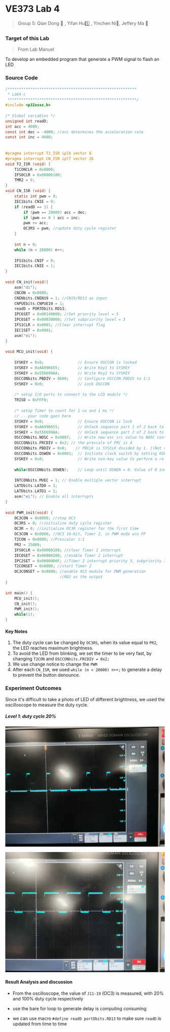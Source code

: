 # VE373 Lab 4

> Group 5: Qian Dong :butterfly: , Yifan Hu:one: , Yinchen Ni:hamster:, Jeffery Ma :horse:

### Target of this Lab

> From Lab Manuel

To develop an embedded program that generate a PWM signal to flash an LED

### Source Code

```C
/*********************************************************
 * Lab4.c
 *********************************************************/
#include <p32xxxx.h>

/* Global variables */
unsigned int readD;
int acc = 4000;
const int dec = -4000; //acc determines the acceleration rate
const int inc = 4000;


#pragma interrupt T2_ISR ipl6 vector 8
#pragma interrupt CN_ISR ipl7 vector 26
void T2_ISR (void) {
	T1CONCLR = 0x8000;
	IFS0CLR = 0x00000100;
	TMR2 = 0;
}
void CN_ISR (void) {
	static int pwm = 0;
	IEC1bits.CNIE = 0;
	if (readD == 1) {
		if (pwm == 20000) acc = dec;
		if (pwm == 0 ) acc = inc;
		pwm += acc;
		OC3RS = pwm; //update duty cycle register
	}

	int n = 0;
	while (n < 20000) n++;

	IFS1bits.CNIF = 0;
	IEC1bits.CNIE = 1;
}

void CN_init(void){
	asm("di");
	CNCON = 0x8000;
	CNENbits.CNEN19 = 1; //CN19/RD13 as input
	CNPUEbits.CNPUE19 = 1;
	readD = PORTDbits.RD13;
	IPC6SET = 0x00140000; //Set priority level = 5
	IPC6SET = 0x00030000; //Set subpriority level = 3
	IFS1CLR = 0x0001; //Clear interrupt flag
	IEC1SET = 0x0001;
	asm("ei");
}

void MCU_init(void) {

    SYSKEY = 0x0;               // Ensure OSCCON is locked
    SYSKEY = 0xAA996655;        // Write Key1 to SYSKEY
    SYSKEY = 0x556699AA;        // Write Key2 to SYSKEY
    OSCCONbits.PBDIV = 0b00;    // Configure OSCCON.PBDIV to 1:1
    SYSKEY = 0x0;               // Lock OSCCON

    /* setup I/O ports to connect to the LCD module */
    TRISD = 0xFFF0;

    /* setup Timer to count for 1 us and 1 ms */
    // ...your code goes here
    SYSKEY = 0x0;               // Ensure OSCCON is lock
    SYSKEY = 0xAA996655;        // Unlock sequence part 1 of 2 back to back instructions.
    SYSKEY = 0x556699AA;        // Unlock sequence part 2 of 2 back to back instructions.
    OSCCONbits.NOSC = 0x0007;   // Write new osc src value to NOSC control bits -- FRS, with original freqeuncy as 8 MHz
    OSCCONbits.FRCDIV = 0x2; // the prescale of FRC is 4
    OSCCONbits.PBDIV = 0x0;    // PBCLK is SYSCLK divided by 1. {(Not changed here)Clock is multiplied by 15. PLL output is divided by 1} -- PBCLK has freqeuncy 1 MHz
    OSCCONbits.OSWEN = 0x0001;  // Initiate clock switch by setting OSWEN bit.
    SYSKEY = 0x0;               // Write non-key value to perform a re-lock.

    while(OSCCONbits.OSWEN);    // Loop until OSWEN = 0. Value of 0 indicates osc switch is complete.

	INTCONbits.MVEC = 1; // Enable multiple vector interrupt
    LATDbits.LATD0 = 1;
    LATDbits.LATD1 = 1;
	asm("ei"); // Enable all interrupts
}

void PWM_init(void) {
	OC3CON = 0x0000; //stop OC3
	OC3RS = 0; //initialize duty cycle register
	OC3R = 0; //initialize OC3R register for the first time
	OC3CON = 0x0006; //OC3 16-bit, Timer 2, in PWM mode w/o FP
	T2CON = 0x0000; //Prescaler 1:1
	PR2 = 25000;
	IFS0CLR = 0x00000100; //clear Timer 2 interrupt
	IEC0SET = 0x00000100; //enable Timer 2 interrupt
	IPC2SET = 0x0000000F; //Timer 2 interrupt priority 3, subpriority 3
	T2CONSET = 0x8000; //start Timer 2
	OC3CONSET = 0x8000; //enable OC3 module for PWM generation
						//RD2 as the output
}

int main() {
	MCU_init();
	CN_init();
	PWM_init();
	while(1);
}

```

#### Key Notes

1. The duty cycle can be changed by `OC3RS`, when its value equal to `PR2`, the LED reaches maximum brightness.
2. To avoid the LED from blinking, we set the timer to be very fast, by changing `T2CON` and `OSCCONbits.FRCDIV = 0x2;`
3. We use change notice to change the `PWM`
4. After each `CN_ISR`,  we used `while (n < 20000) n++;` to generate a delay to prevent the button denounce. 

### Experiment Outcomes

Since it's difficult to take a photo of LED of different brightness, we used the oscilloscope to measure the duty cycle.

##### Level 1: duty cycle 20%

![](./duty_1.jpg)

![](./duty_4.jpg)

#### Result Analysis and discussion

+ From the oscilloscope, the value of `J11-19` (OC3) is measured, with 20% and 100% duty cycle respectively

+ use the bare for loop to generate delay is computing consuming
+ we can use macro `#define readD portDbits.RD13` to make sure `readD` is updated from time to time